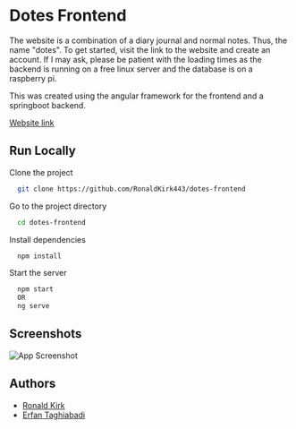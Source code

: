 # Dotes Frontend

The website is a combination of a diary journal and normal notes. Thus, the name "dotes". To get started, visit the link to the website and create an account. If I may ask, please be patient with the loading times as the backend is running on a free linux server and the database is on a raspberry pi. 

This was created using the angular framework for the frontend and a springboot backend. 

[Website link](https://ddotes.github.io)
## Run Locally

Clone the project

```bash
  git clone https://github.com/RonaldKirk443/dotes-frontend
```

Go to the project directory

```bash
  cd dotes-frontend
```

Install dependencies

```bash
  npm install
```

Start the server

```bash
  npm start
  OR
  ng serve
```


## Screenshots

![App Screenshot](https://via.placeholder.com/468x300?text=App+Screenshot+Here)


## Authors

- [Ronald Kirk](https://www.github.com/RonaldKirk443)
- [Erfan Taghiabadi](https://www.github.com/LubyLub)